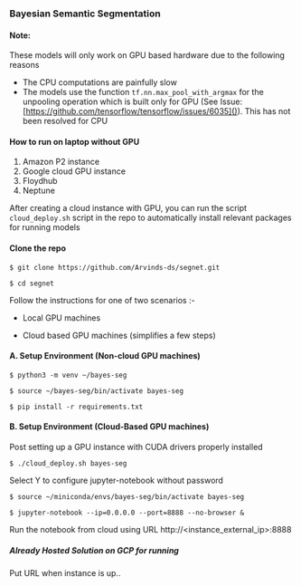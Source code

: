 ### Bayesian Semantic Segmentation

#### Note:

These models will only work on GPU based hardware due to the following reasons

- The CPU computations are painfully slow
- The models use the function `tf.nn.max_pool_with_argmax` for the unpooling operation which is built only for GPU (See Issue: [https://github.com/tensorflow/tensorflow/issues/6035]()). This has not been resolved for CPU

#### How to run on laptop without GPU
1. Amazon P2 instance
2. Google cloud GPU instance
3. Floydhub
4. Neptune

After creating a cloud instance with GPU, you can run
the script `cloud_deploy.sh` script in the repo to automatically install relevant packages for running models



#### Clone the repo

`$ git clone https://github.com/Arvinds-ds/segnet.git`

`$ cd segnet`

Follow the instructions for one of two scenarios :-

- Local GPU machines

- Cloud based GPU machines (simplifies a few steps)



#### A. Setup Environment (Non-cloud GPU machines)

`$ python3 -m venv ~/bayes-seg`

`$ source ~/bayes-seg/bin/activate bayes-seg`

`$ pip install -r requirements.txt`

#### B. Setup Environment (Cloud-Based GPU machines)
Post setting up a GPU instance with CUDA drivers properly installed

`$ ./cloud_deploy.sh bayes-seg`

Select Y to configure jupyter-notebook without password

`$ source ~/miniconda/envs/bayes-seg/bin/activate bayes-seg`

`$ jupyter-notebook --ip=0.0.0.0 --port=8888 --no-browser &`

Run the notebook from cloud using URL http://<instance_external_ip>:8888

##### Already Hosted Solution on GCP for running

Put URL when instance is up..


